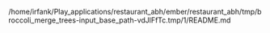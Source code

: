 /home/irfank/Play_applications/restaurant_abh/ember/restaurant_abh/tmp/broccoli_merge_trees-input_base_path-vdJlFfTc.tmp/1/README.md